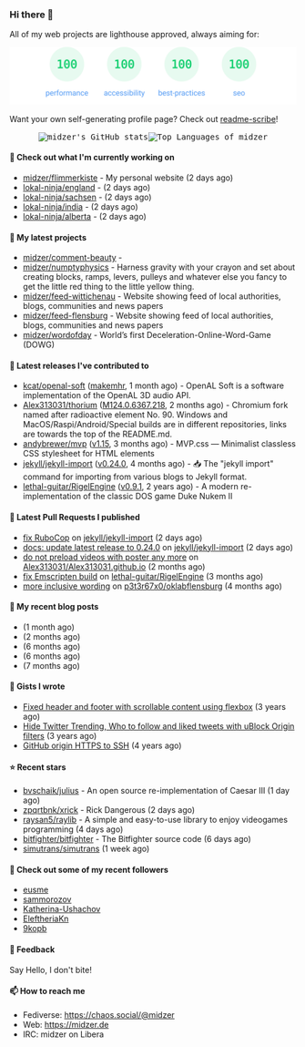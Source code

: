 ### Hi there 👋

All of my web projects are lighthouse approved, always aiming for:

<p align="center">
  <kbd><img src="https://github.com/midzer/midzer/blob/master/lighthouse.svg" alt="Lighthouse score 100s"></kbd>
</p>

Want your own self-generating profile page? Check out [readme-scribe](https://github.com/muesli/readme-scribe)!

<p align="center">
  <kbd><img src="https://github-readme-stats.vercel.app/api?username=midzer&show_icons=true&hide_title=true&hide_border=true&theme=tokyonight" alt="midzer's GitHub stats"><img height="165" src="https://github-readme-stats.vercel.app/api/top-langs/?username=midzer&layout=compact&langs_count=8&hide_border=true&theme=tokyonight" alt="Top Languages of midzer"></kbd>
</p>

#### 👷 Check out what I'm currently working on

- [midzer/flimmerkiste](https://github.com/midzer/flimmerkiste) - My personal website (2 days ago)
- [lokal-ninja/england](https://github.com/lokal-ninja/england) -  (2 days ago)
- [lokal-ninja/sachsen](https://github.com/lokal-ninja/sachsen) -  (2 days ago)
- [lokal-ninja/india](https://github.com/lokal-ninja/india) -  (2 days ago)
- [lokal-ninja/alberta](https://github.com/lokal-ninja/alberta) -  (2 days ago)

#### 🌱 My latest projects

- [midzer/comment-beauty](https://github.com/midzer/comment-beauty) - 
- [midzer/numptyphysics](https://github.com/midzer/numptyphysics) - Harness gravity with your crayon and set about creating blocks, ramps, levers, pulleys and whatever else you fancy to get the little red thing to the little yellow thing.
- [midzer/feed-wittichenau](https://github.com/midzer/feed-wittichenau) - Website showing feed of local authorities, blogs, communities and news papers
- [midzer/feed-flensburg](https://github.com/midzer/feed-flensburg) - Website showing feed of local authorities, blogs, communities and news papers
- [midzer/wordofday](https://github.com/midzer/wordofday) - World’s first Deceleration-Online-Word-Game (DOWG)

#### 🔭 Latest releases I've contributed to

- [kcat/openal-soft](https://github.com/kcat/openal-soft) ([makemhr](https://github.com/kcat/openal-soft/releases/tag/makemhr), 1 month ago) - OpenAL Soft is a software implementation of the OpenAL 3D audio API.
- [Alex313031/thorium](https://github.com/Alex313031/thorium) ([M124.0.6367.218](https://github.com/Alex313031/thorium/releases/tag/M124.0.6367.218), 2 months ago) - Chromium fork named after radioactive element No. 90. Windows and MacOS/Raspi/Android/Special builds are in different repositories, links are towards the top of the README.md.
- [andybrewer/mvp](https://github.com/andybrewer/mvp) ([v1.15](https://github.com/andybrewer/mvp/releases/tag/v1.15), 3 months ago) - MVP.css — Minimalist classless CSS stylesheet for HTML elements
- [jekyll/jekyll-import](https://github.com/jekyll/jekyll-import) ([v0.24.0](https://github.com/jekyll/jekyll-import/releases/tag/v0.24.0), 4 months ago) - :inbox_tray: The &#34;jekyll import&#34; command for importing from various blogs to Jekyll format.
- [lethal-guitar/RigelEngine](https://github.com/lethal-guitar/RigelEngine) ([v0.9.1](https://github.com/lethal-guitar/RigelEngine/releases/tag/v0.9.1), 2 years ago) - A modern re-implementation of the classic DOS game Duke Nukem II

#### 🔨 Latest Pull Requests I published

- [fix RuboCop](https://github.com/jekyll/jekyll-import/pull/545) on [jekyll/jekyll-import](https://github.com/jekyll/jekyll-import) (2 days ago)
- [docs: update latest release to 0.24.0](https://github.com/jekyll/jekyll-import/pull/544) on [jekyll/jekyll-import](https://github.com/jekyll/jekyll-import) (2 days ago)
- [do not preload videos with poster any more](https://github.com/Alex313031/Alex313031.github.io/pull/26) on [Alex313031/Alex313031.github.io](https://github.com/Alex313031/Alex313031.github.io) (2 months ago)
- [fix Emscripten build](https://github.com/lethal-guitar/RigelEngine/pull/921) on [lethal-guitar/RigelEngine](https://github.com/lethal-guitar/RigelEngine) (3 months ago)
- [more inclusive wording](https://github.com/p3t3r67x0/oklabflensburg/pull/1) on [p3t3r67x0/oklabflensburg](https://github.com/p3t3r67x0/oklabflensburg) (4 months ago)

#### 📜 My recent blog posts

- [](https://midzer.de/als-ich-mich-selbst-zu-lieben-begann) (1 month ago)
- [](https://midzer.de/porting-games-for-the-web-with-emscripten) (2 months ago)
- [](https://midzer.de/kaiserschmarrn) (6 months ago)
- [](https://midzer.de/the-future-is-remix) (6 months ago)
- [](https://midzer.de/obatzda) (7 months ago)

#### 📓 Gists I wrote

- [Fixed header and footer with scrollable content using flexbox](https://gist.github.com/3893ce8c0bec6f805ec1a7bb3269775d) (3 years ago)
- [Hide Twitter Trending, Who to follow and liked tweets with uBlock Origin filters](https://gist.github.com/1afc39bdf5adbfe0020d1c2212b76b87) (3 years ago)
- [GitHub origin HTTPS to SSH](https://gist.github.com/3ceba8ad7d956e02d9e920b121d8d059) (4 years ago)

#### ⭐ Recent stars

- [bvschaik/julius](https://github.com/bvschaik/julius) - An open source re-implementation of Caesar III (1 day ago)
- [zpqrtbnk/xrick](https://github.com/zpqrtbnk/xrick) - Rick Dangerous (2 days ago)
- [raysan5/raylib](https://github.com/raysan5/raylib) - A simple and easy-to-use library to enjoy videogames programming (4 days ago)
- [bitfighter/bitfighter](https://github.com/bitfighter/bitfighter) - The Bitfighter source code (6 days ago)
- [simutrans/simutrans](https://github.com/simutrans/simutrans) (1 week ago)

#### 👯 Check out some of my recent followers

- [eusme](https://github.com/eusme)
- [sammorozov](https://github.com/sammorozov)
- [Katherina-Ushachov](https://github.com/Katherina-Ushachov)
- [EleftheriaKn](https://github.com/EleftheriaKn)
- [9kopb](https://github.com/9kopb)

#### 💬 Feedback

Say Hello, I don't bite!

#### 📫 How to reach me

- Fediverse: https://chaos.social/@midzer
- Web: https://midzer.de
- IRC: midzer on Libera
